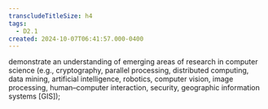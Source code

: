 ```yaml
---
transcludeTitleSize: h4
tags:
  - D2.1
created: 2024-10-07T06:41:57.000-0400
---
```

demonstrate an understanding of emerging areas of research in computer science (e.g., cryptography, parallel processing, distributed computing, data mining, artificial intelligence, robotics, computer vision, image processing, human–computer interaction, security, geographic information systems \[GIS\]);